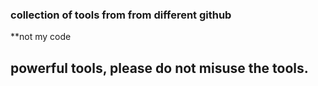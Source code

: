 
### collection of tools from from different github 

**not my code

## powerful tools, please do not misuse the tools.

